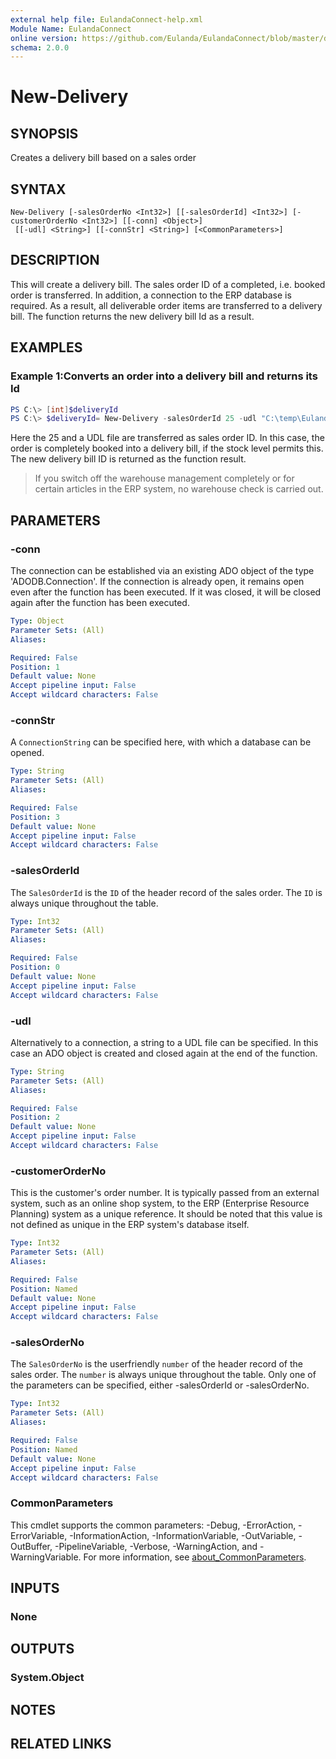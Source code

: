 ```yaml
---
external help file: EulandaConnect-help.xml
Module Name: EulandaConnect
online version: https://github.com/Eulanda/EulandaConnect/blob/master/docs/New-Delivery.md
schema: 2.0.0
---
```


# New-Delivery

## SYNOPSIS
Creates a delivery bill based on a sales order

## SYNTAX

```
New-Delivery [-salesOrderNo <Int32>] [[-salesOrderId] <Int32>] [-customerOrderNo <Int32>] [[-conn] <Object>]
 [[-udl] <String>] [[-connStr] <String>] [<CommonParameters>]
```

## DESCRIPTION
This will create a delivery bill. The sales order ID of a completed, i.e. booked order is transferred. In addition, a connection to the ERP database is required. As a result, all deliverable order items are transferred to a delivery bill. The function returns the new delivery bill Id as a result.

## EXAMPLES

### Example 1:Converts an order into a delivery bill and returns its Id
```powershell
PS C:\> [int]$deliveryId
PS C:\> $deliveryId= New-Delivery -salesOrderId 25 -udl "C:\temp\Eulanda_1 JohnDoe.udl"
```

Here the 25 and a UDL file are transferred as sales order ID. In this case, the order is completely booked into a delivery bill, if the stock level permits this. The new delivery bill ID is returned as the function result.

> If you switch off the warehouse management completely or for certain articles in the ERP system, no warehouse check is carried out.

## PARAMETERS

### -conn
The connection can be established via an existing ADO object of the type 'ADODB.Connection'. If the connection is already open, it remains open even after the function has been executed. If it was closed, it will be closed again after the function has been executed.

```yaml
Type: Object
Parameter Sets: (All)
Aliases:

Required: False
Position: 1
Default value: None
Accept pipeline input: False
Accept wildcard characters: False
```

### -connStr
A `ConnectionString` can be specified here, with which a database can be opened.

```yaml
Type: String
Parameter Sets: (All)
Aliases:

Required: False
Position: 3
Default value: None
Accept pipeline input: False
Accept wildcard characters: False
```

### -salesOrderId
The `SalesOrderId` is the `ID` of the header record of the sales order. The `ID` is always unique throughout the table.

```yaml
Type: Int32
Parameter Sets: (All)
Aliases:

Required: False
Position: 0
Default value: None
Accept pipeline input: False
Accept wildcard characters: False
```

### -udl
Alternatively to a connection, a string to a UDL file can be specified. In this case an ADO object is created and closed again at the end of the function.

```yaml
Type: String
Parameter Sets: (All)
Aliases:

Required: False
Position: 2
Default value: None
Accept pipeline input: False
Accept wildcard characters: False
```

### -customerOrderNo
This is the customer's order number. It is typically passed from an external system, such as an online shop system, to the ERP (Enterprise Resource Planning) system as a unique reference. It should be noted that this value is not defined as unique in the ERP system's database itself.

```yaml
Type: Int32
Parameter Sets: (All)
Aliases:

Required: False
Position: Named
Default value: None
Accept pipeline input: False
Accept wildcard characters: False
```

### -salesOrderNo
The `SalesOrderNo` is the userfriendly `number` of the header record of the sales order. The `number` is always unique throughout the table. Only one of the parameters can be specified, either -salesOrderId or -salesOrderNo.

```yaml
Type: Int32
Parameter Sets: (All)
Aliases:

Required: False
Position: Named
Default value: None
Accept pipeline input: False
Accept wildcard characters: False
```

### CommonParameters
This cmdlet supports the common parameters: -Debug, -ErrorAction, -ErrorVariable, -InformationAction, -InformationVariable, -OutVariable, -OutBuffer, -PipelineVariable, -Verbose, -WarningAction, and -WarningVariable. For more information, see [about_CommonParameters](http://go.microsoft.com/fwlink/?LinkID=113216).

## INPUTS

### None

## OUTPUTS

### System.Object
## NOTES

## RELATED LINKS
